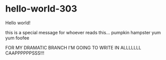 # hello-world-303

Hello world!

this is a special message for whoever reads this...
pumpkin hampster yum yum foofee

FOR MY DRAMATIC BRANCH I'M GOING TO WRITE IN ALLLLLLL CAAPPPPPPSSS!!!
